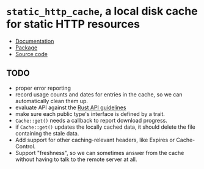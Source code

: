 `static_http_cache`, a local disk cache for static HTTP resources
=================================================================

  - [Documentation](https://docs.rs/static-http-cache/)
  - [Package](https://crates.io/crates/static-http-cache)
  - [Source code](https://gitlab.com/Screwtapello/static_http_cache)

TODO
----

  - proper error reporting
  - record usage counts and dates for entries in the cache, so we can
    automatically clean them up.
  - evaluate API against the [Rust API guidelines][rapig]
  - make sure each public type's interface is defined by a trait.
  - `Cache::get()` needs a callback to report download progress.
  - if `Cache::get()` updates the locally cached data, it should
    delete the file containing the stale data.
  - Add support for other caching-relevant headers, like Expires
    or Cache-Control.
  - Support "freshness", so we can sometimes answer from the cache
    without having to talk to the remote server at all.
    
[rapig]: https://rust-lang-nursery.github.io/api-guidelines/

